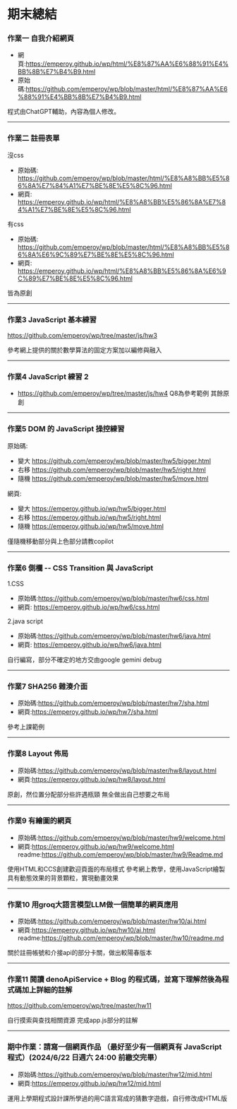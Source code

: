 # 期末總結
### 作業一 自我介紹網頁

* 網頁:https://emperoy.github.io/wp/html/%E8%87%AA%E6%88%91%E4%BB%8B%E7%B4%B9.html
* 原始碼:https://github.com/emperoy/wp/blob/master/html/%E8%87%AA%E6%88%91%E4%BB%8B%E7%B4%B9.html

程式由ChatGPT輔助，內容為個人修改。

---
### 作業二 註冊表單


沒css
* 原始碼: https://github.com/emperoy/wp/blob/master/html/%E8%A8%BB%E5%86%8A%E7%84%A1%E7%BE%8E%E5%8C%96.html
* 網頁: https://emperoy.github.io/wp/html/%E8%A8%BB%E5%86%8A%E7%84%A1%E7%BE%8E%E5%8C%96.html

有css
* 原始碼: https://github.com/emperoy/wp/blob/master/html/%E8%A8%BB%E5%86%8A%E6%9C%89%E7%BE%8E%E5%8C%96.html
* 網頁: https://emperoy.github.io/wp/html/%E8%A8%BB%E5%86%8A%E6%9C%89%E7%BE%8E%E5%8C%96.html

皆為原創

---

### 作業3 JavaScript 基本練習
https://github.com/emperoy/wp/tree/master/js/hw3

參考網上提供的關於數學算法的固定方案加以編修與融入

---
### 作業4 JavaScript 練習 2
* https://github.com/emperoy/wp/tree/master/js/hw4
Q8為參考範例 其餘原創

---
### 作業5 DOM 的 JavaScript 操控練習
原始碼:
* 變大 https://github.com/emperoy/wp/blob/master/hw5/bigger.html
* 右移 https://github.com/emperoy/wp/blob/master/hw5/right.html
* 隨機 https://github.com/emperoy/wp/blob/master/hw5/move.html

網頁:
* 變大 https://emperoy.github.io/wp/hw5/bigger.html
* 右移 https://emperoy.github.io/wp/hw5/right.html
* 隨機 https://emperoy.github.io/wp/hw5/move.html

僅隨機移動部分與上色部分請教copilot

---
### 作業6 側欄 -- CSS Transition 與 JavaScript
1.CSS
* 原始碼:https://github.com/emperoy/wp/blob/master/hw6/css.html
* 網頁: https://emperoy.github.io/wp/hw6/css.html

2.java script
* 原始碼:https://github.com/emperoy/wp/blob/master/hw6/java.html
* 網頁: https://emperoy.github.io/wp/hw6/java.html

自行編寫，部分不確定的地方交由google gemini debug

---
### 作業7 SHA256 雜湊介面
* 原始碼:https://github.com/emperoy/wp/blob/master/hw7/sha.html
* 網頁:https://emperoy.github.io/wp/hw7/sha.html

參考上課範例

---
### 作業8 Layout 佈局

* 原始碼:https://github.com/emperoy/wp/blob/master/hw8/layout.html
* 網頁:https://emperoy.github.io/wp/hw8/layout.html

原創，然位置分配部分些許遇瓶頸
無全做出自己想要之布局

---

### 作業9 有繪圖的網頁

* 原始碼:https://github.com/emperoy/wp/blob/master/hw9/welcome.html
* 網頁:https://emperoy.github.io/wp/hw9/welcome.html
readme:https://github.com/emperoy/wp/blob/master/hw9/Readme.md

使用HTML和CCS創建歡迎頁面的布局樣式 參考網上教學，使用JavaScript繪製具有動態效果的背景顆粒，實現動畫效果

---
### 作業10 用groq大語言模型LLM做一個簡單的網頁應用
* 原始碼:https://github.com/emperoy/wp/blob/master/hw10/ai.html
* 網頁:https://emperoy.github.io/wp/hw10/ai.html
readme:https://github.com/emperoy/wp/blob/master/hw10/readme.md

關於註冊帳號和介接api的部分卡關，做出較陽春版本

---
### 作業11 閱讀 denoApiService + Blog 的程式碼，並寫下理解然後為程式碼加上詳細的註解
https://github.com/emperoy/wp/tree/master/hw11

自行摸索與查找相關資源 完成app.js部分的註解

---
### 期中作業：請寫一個網頁作品 （最好至少有一個網頁有 JavaScript 程式）(2024/6/22 日週六 24:00 前繳交完畢）
* 原始碼:https://github.com/emperoy/wp/blob/master/hw12/mid.html
* 網頁:https://emperoy.github.io/wp/hw12/mid.html

運用上學期程式設計課所學過的用C語言寫成的猜數字遊戲，自行修改成HTML版

